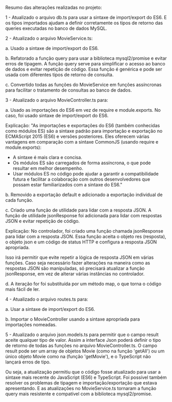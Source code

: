 Resumo das alterações realizadas no projeto:

1 - Atualizado o arquivo db.ts para usar a sintaxe de import/export do ES6. E os tipos importados ajudam a definir corretamente os tipos de retorno das queries executadas no banco de dados MySQL.

2 - Atualizado o arquivo MovieService.ts:

a. Usado a sintaxe de import/export do ES6.

b. Refatorado a função query para usar a biblioteca mysql2/promise e evitar erros de tipagem. A função query serve para simplificar o acesso ao banco de dados e evitar repetição de código. Essa função é genérica e pode ser usada com diferentes tipos de retorno de consulta.

c. Convertido todas as funções do MovieService em funções assíncronas para facilitar o tratamento de consultas ao banco de dados.

3 - Atualizado o arquivo MovieController.ts para:

a. Usado as importações do ES6 em vez de require e module.exports. No caso, foi usado sintaxe de import/export do ES6.

Explicação:
"As importações e exportações do ES6 (também conhecidas como módulos ES) são a sintaxe padrão para importação e exportação no ECMAScript 2015 (ES6) e versões posteriores. Eles oferecem várias vantagens em comparação com a sintaxe CommonJS (usando require e module.exports):
- A sintaxe é mais clara e concisa.
- Os módulos ES são carregados de forma assíncrona, o que pode resultar em melhor desempenho.
- Usar módulos ES no código pode ajudar a garantir a compatibilidade futura e facilitar a colaboração com outros desenvolvedores que possam estar familiarizados com a sintaxe do ES6."

b. Removido a exportação default e adicionado a exportação individual de cada função.

c. Criado uma função de utilidade para lidar com a resposta JSON. A função de utilidade jsonResponse foi adicionada para lidar com respostas JSON e evitar repetição de código.

Explicação:
No controlador, foi criado uma função chamada jsonResponse para lidar com a resposta JSON. Essa função aceita o objeto res (resposta), o objeto json e um código de status HTTP e configura a resposta JSON apropriada.

Isso irá permitir que evite repetir a lógica de resposta JSON em várias funções.
Caso seja necessário fazer alterações na maneira como as respostas JSON são manipuladas, só precisará atualizar a função jsonResponse, em vez de alterar várias instâncias no controlador.

d. A iteração for foi substituída por um método map, o que torna o código mais fácil de ler.

4 - Atualizado o arquivo routes.ts para:

a. Usar a sintaxe de import/export do ES6.

b. Importar o MovieController usando a sintaxe apropriada para importações nomeadas.


5 - Atualizado o arquivo json.models.ts para permitir que o campo result aceite qualquer tipo de valor.
Assim a interface Json poderá definir o tipo de retorno de todas as funções no arquivo MovieController.ts.
O campo result pode ser um array de objetos Movie (como na função 'getAll') ou um único objeto Movie como na (função 'getMovie'), e o TypeScript não lançará erros de tipo.

Ou seja, a atualização permitiu que o código fosse atualizado para usar a sintaxe mais recente do JavaScript (ES6) e TypeScript.
Foi possível também resolver os problemas de tipagem e importação/exportação que estava apresentando.
E as atualizações no MovieService.ts tornaram a função query mais resistente e compatível com a biblioteca mysql2/promise.